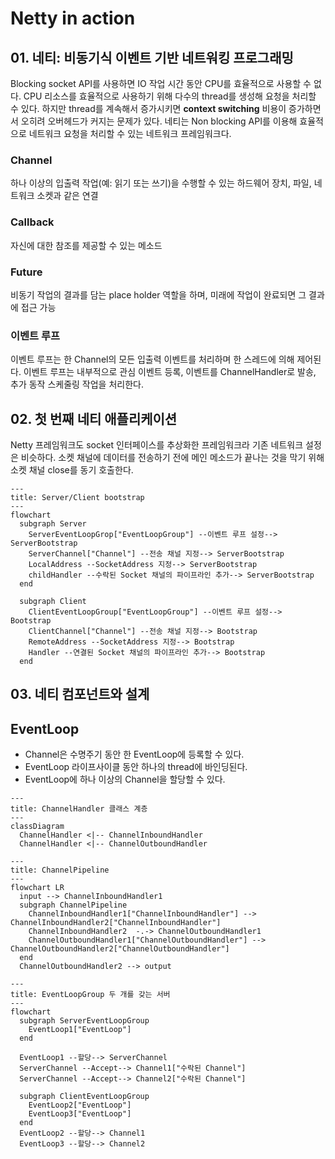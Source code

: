 # Netty in action

## 01. 네티: 비동기식 이벤트 기반 네트워킹 프로그래밍

Blocking socket API를 사용하면 IO 작업 시간 동안 CPU를 효율적으로 사용할 수 없다.
CPU 리소스를 효율적으로 사용하기 위해 다수의 thread를 생성해 요청을 처리할 수 있다.
하지만 thread를 계속해서 증가시키면 **context switching** 비용이 증가하면서 오히려 오버헤드가 커지는 문제가 있다.
네티는 Non blocking API를 이용해 효율적으로 네트워크 요청을 처리할 수 있는 네트워크 프레임워크다.

### Channel

하나 이상의 입출력 작업(예: 읽기 또는 쓰기)을 수행할 수 있는 하드웨어 장치, 파일, 네트워크 소켓과 같은 연결

### Callback

자신에 대한 참조를 제공할 수 있는 메소드

### Future

비동기 작업의 결과를 담는 place holder 역할을 하며, 미래에 작업이 완료되면 그 결과에 접근 가능

### 이벤트 루프

이벤트 루프는 한 Channel의 모든 입출력 이벤트를 처리하며 한 스레드에 의해 제어된다.
이벤트 루프는 내부적으로 관심 이벤트 등록, 이벤트를 ChannelHandler로 발송, 추가 동작 스케줄링 작업을 처리한다.

## 02. 첫 번째 네티 애플리케이션

Netty 프레임워크도 socket 인터페이스를 추상화한 프레임워크라 기존 네트워크 설정은 비슷하다.
소켓 채널에 데이터를 전송하기 전에 메인 메소드가 끝나는 것을 막기 위해 소켓 채널 close를 동기 호출한다.

```mermaid
---
title: Server/Client bootstrap
---
flowchart
  subgraph Server
    ServerEventLoopGrop["EventLoopGroup"] --이벤트 루프 설정--> ServerBootstrap
    ServerChannel["Channel"] --전송 채널 지정--> ServerBootstrap
    LocalAddress --SocketAddress 지정--> ServerBootstrap
    childHandler --수락된 Socket 채널의 파이프라인 추가--> ServerBootstrap
  end 
  
  subgraph Client
    ClientEventLoopGroup["EventLoopGroup"] --이벤트 루프 설정--> Bootstrap
    ClientChannel["Channel"] --전송 채널 지정--> Bootstrap
    RemoteAddress --SocketAddress 지정--> Bootstrap
    Handler --연결된 Socket 채널의 파이프라인 추가--> Bootstrap
  end
```

## 03. 네티 컴포넌트와 설계

## EventLoop

- Channel은 수명주기 동안 한 EventLoop에 등록할 수 있다.
- EventLoop 라이프사이클 동안 하나의 thread에 바인딩된다.
- EventLoop에 하나 이상의 Channel을 할당할 수 있다.

```mermaid
---
title: ChannelHandler 클래스 계층
---
classDiagram
  ChannelHandler <|-- ChannelInboundHandler
  ChannelHandler <|-- ChannelOutboundHandler
```

```mermaid
---
title: ChannelPipeline
---
flowchart LR
  input --> ChannelInboundHandler1
  subgraph ChannelPipeline
    ChannelInboundHandler1["ChannelInboundHandler"] --> ChannelInboundHandler2["ChannelInboundHandler"]
    ChannelInboundHandler2  -.-> ChannelOutboundHandler1
    ChannelOutboundHandler1["ChannelOutboundHandler"] --> ChannelOutboundHandler2["ChannelOutboundHandler"]
  end
  ChannelOutboundHandler2 --> output
```

```mermaid
---
title: EventLoopGroup 두 개를 갖는 서버
---
flowchart
  subgraph ServerEventLoopGroup
    EventLoop1["EventLoop"]
  end

  EventLoop1 --할당--> ServerChannel
  ServerChannel --Accept--> Channel1["수락된 Channel"]
  ServerChannel --Accept--> Channel2["수락된 Channel"]
  
  subgraph ClientEventLoopGroup
    EventLoop2["EventLoop"]
    EventLoop3["EventLoop"]
  end
  EventLoop2 --할당--> Channel1
  EventLoop3 --할당--> Channel2
```
